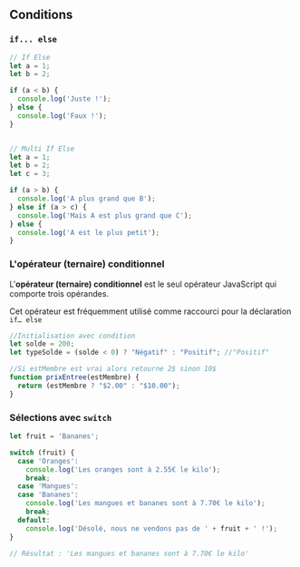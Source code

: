 ## Conditions

### `if... else`

```javascript
// If Else
let a = 1;
let b = 2;

if (a < b) {
  console.log('Juste !');
} else {
  console.log('Faux !');
}


// Multi If Else 
let a = 1;
let b = 2;
let c = 3;

if (a > b) {
  console.log('A plus grand que B');
} else if (a > c) {
  console.log('Mais A est plus grand que C');
} else {
  console.log('A est le plus petit');
}
```



### L'opérateur (ternaire) conditionnel

L'**opérateur (ternaire) conditionnel** est le seul opérateur JavaScript qui comporte trois opérandes.

Cet opérateur est fréquemment utilisé comme raccourci pour la déclaration `if… else`

```javascript
//Initialisation avec condition
let solde = 200;
let typeSolde = (solde < 0) ? "Négatif" : "Positif"; //"Positif"

//Si estMembre est vrai alors retourne 2$ sinon 10$
function prixEntree(estMembre) {
  return (estMembre ? "$2.00" : "$10.00");
}
```



### Sélections avec `switch`

```javascript
let fruit = 'Bananes';

switch (fruit) {
  case 'Oranges':
    console.log('Les oranges sont à 2.55€ le kilo');
    break;
  case 'Mangues':
  case 'Bananes':
    console.log('Les mangues et bananes sont à 7.70€ le kilo');
    break;
  default:
    console.log('Désolé, nous ne vendons pas de ' + fruit + ' !');
}

// Résultat : 'Les mangues et bananes sont à 7.70€ le kilo'
```

